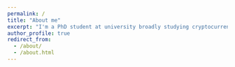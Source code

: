 ```yaml
---
permalink: /
title: "About me"
excerpt: "I'm a PhD student at university broadly studying cryptocurrencies, security, and decentralized systems."
author_profile: true
redirect_from: 
  - /about/
  - /about.html
---
```




